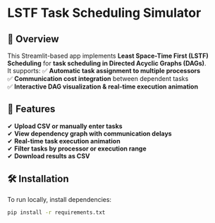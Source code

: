 # LSTF Task Scheduling Simulator

## 📌 Overview
This Streamlit-based app implements **Least Space-Time First (LSTF) Scheduling** for **task scheduling in Directed Acyclic Graphs (DAGs)**.  
It supports:
✅ **Automatic task assignment to multiple processors**  
✅ **Communication cost integration** between dependent tasks  
✅ **Interactive DAG visualization & real-time execution animation**  

## 🚀 Features
✔ **Upload CSV or manually enter tasks**  
✔ **View dependency graph with communication delays**  
✔ **Real-time task execution animation**  
✔ **Filter tasks by processor or execution range**  
✔ **Download results as CSV**  

## 🛠 Installation
To run locally, install dependencies:
```bash
pip install -r requirements.txt
